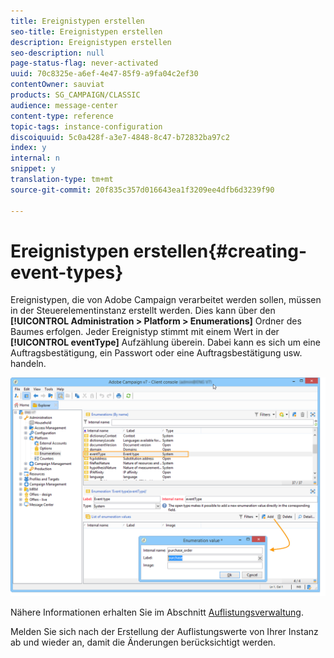 ```yaml
---
title: Ereignistypen erstellen
seo-title: Ereignistypen erstellen
description: Ereignistypen erstellen
seo-description: null
page-status-flag: never-activated
uuid: 70c8325e-a6ef-4e47-85f9-a9fa04c2ef30
contentOwner: sauviat
products: SG_CAMPAIGN/CLASSIC
audience: message-center
content-type: reference
topic-tags: instance-configuration
discoiquuid: 5c0a428f-a3e7-4848-8c47-b72832ba97c2
index: y
internal: n
snippet: y
translation-type: tm+mt
source-git-commit: 20f835c357d016643ea1f3209ee4dfb6d3239f90

---
```



# Ereignistypen erstellen{#creating-event-types}

Ereignistypen, die von Adobe Campaign verarbeitet werden sollen, müssen in der Steuerelementinstanz erstellt werden. Dies kann über den **[!UICONTROL Administration > Platform > Enumerations]** Ordner des Baumes erfolgen. Jeder Ereignistyp stimmt mit einem Wert in der **[!UICONTROL eventType]** Aufzählung überein. Dabei kann es sich um eine Auftragsbestätigung, ein Passwort oder eine Auftragsbestätigung usw. handeln.

![](assets/messagecenter_eventtype_enum_001.png)

Nähere Informationen erhalten Sie im Abschnitt [Auflistungsverwaltung](../../platform/using/managing-enumerations.md).

Melden Sie sich nach der Erstellung der Auflistungswerte von Ihrer Instanz ab und wieder an, damit die Änderungen berücksichtigt werden.
